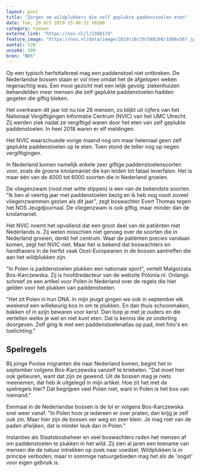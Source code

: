 ```yaml
---
layout: post
title: "Zorgen om wildplukkers die zelf geplukte paddenstoelen eten"
date: Tue, 29 Oct 2019 15:40:32 +0100
category: nieuws
externe_link: "https://nos.nl/l/2308174"
feature_image: "https://nos.nl/data/image/2019/10/29/588260/1008x567.jpg"
aantal: 528
unieke: 309
bron: "NOS"
---
```


<p>Op een typisch herfsttafereel mag een paddenstoel niet ontbreken. De Nederlandse bossen staan er vol mee omdat het de afgelopen weken regenachtig was. Een mooi gezicht met een lelijk gevolg: ziekenhuizen behandelden meer mensen die zelf geplukte paddenstoelen hadden gegeten die giftig bleken.</p>
<p>Het overkwam dit jaar tot nu toe 28 mensen, zo blijkt uit cijfers van het Nationaal Vergiftigingen Informatie Centrum (NVIC) van het UMC Utrecht. Zij werden ziek nadat ze vergiftigd waren door het eten van zelf geplukte paddenstoelen. In heel 2018 waren er elf meldingen.</p>
<p>Het NVIC waarschuwde vorige maand nog om maar helemaal geen zelf geplukte paddenstoelen op te eten. Toen stond de teller nog op negen vergiftigingen.</p>
<p>In Nederland komen namelijk enkele zeer giftige paddenstoelensoorten voor, zoals de groene knolamaniet die kan leiden tot fataal leverfalen. Het is maar één van de 4000 tot 6000 soorten die in Nederland groeien.</p>
<p>De vliegenzwam (rood met witte stippen) is een van de bekendste soorten. "Ik ben al veertig jaar met paddenstoelen bezig en ik heb nog nooit zoveel vliegenzwammen gezien als dit jaar", zegt boswachter Evert Thomas tegen het NOS Jeugdjournaal. De vliegenzwam is ook giftig, maar minder dan de knolamaniet.</p>
<p>Het NVIC noemt het opvallend dat een groot deel van de patiënten niet Nederlands is. Zij weten misschien niet genoeg over de soorten die in Nederland groeien, denkt het centrum. Waar de patiënten precies vandaan komen, zegt het NVIC niet. Maar het is bekend dat boswachters en handhavers in de herfst vaak Oost-Europeanen in de bossen aantreffen die aan het wildplukken zijn.</p>
<p>"In Polen is paddenstoelen plukken een nationale sport", vertelt Malgorzata Bos-Karczewska. Zij is hoofdredacteur van de website Polonia.nl. Onlangs schreef ze een artikel voor Polen in Nederland over de regels die hier gelden voor het plukken van paddenstoelen.</p>
<p>"Het zit Polen in hun DNA. In mijn jeugd gingen we ook in september elk weekend een willekeurig bos in om te plukken. En dan thuis schoonmaken, bakken of in azijn bewaren voor kerst. Dan loop je met je ouders en die vertellen welke je wel en niet kunt eten. Dat is kennis die ze onderling doorgeven. Zelf ging ik met een paddenstoelenatlas op pad, met foto's en toelichting."</p>
<h2>Spelregels</h2>
<p>Bij jonge Poolse migranten die naar Nederland komen, begint het in september volgens Bos-Karczewska vanzelf te kriebelen. "Dat moet hier ook gebeuren, want dat zijn ze gewend. Uit de bossen mag je niets meenemen, dat heb ik uitgelegd in mijn artikel. Hoe zit het met de spelregels hier? Dat begrijpen veel Polen niet, want in Polen is het bos van niemand."</p>
<p>Eenmaal in de Nederlandse bossen is de lol er volgens Bos-Karczewska snel weer vanaf. "In Polen hoor je iedereen er over praten, dan krijg je zelf ook zin. Maar hier zijn de bossen ver weg en zeer klein. Je mag niet van de paden afwijken, dat is minder leuk dan in Polen."</p>
<p>Instanties als Staatsbosbeheer en veel boswachters raden het mensen af om paddenstoelen te plukken in het wild. Zij zien al jaren een toename van mensen die de natuur intrekken op zoek naar voedsel. Wildplukken is in principe verboden, maar in sommige natuurgebieden mag het als de 'oogst' voor eigen gebruik is.</p>
